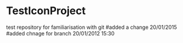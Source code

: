 # TestIconProject
test repository for familiarisation with git
#added a change 20/01/2015
#added chnage for branch 20/01/2012 15:30